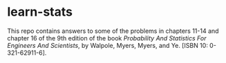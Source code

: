 # learn-stats

This repo contains answers to some of the problems in chapters 11-14 and chapter 16 of the 9th edition of the book _Probability And Statistics For Engineers And Scientists_, by Walpole, Myers, Myers, and Ye. [ISBN 10: 0-321-62911-6]. 